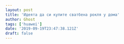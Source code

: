 ```yaml
---
layout: post
title: 'Идеята да си купите сватбена рокля у дома'
author: Ghost
tags: ['huawei']
date: '2019-09-19T23:47:38.121Z'
draft: false
---
```



